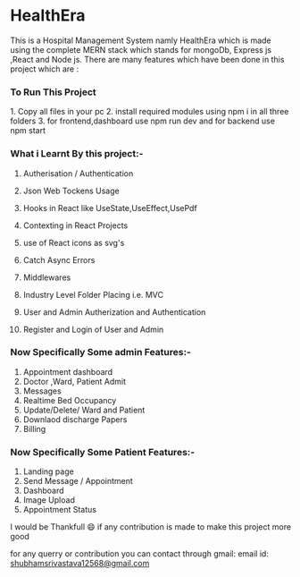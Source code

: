 <h1>HealthEra</h1>
This is a Hospital Management System namly HealthEra which is made using the complete MERN stack which stands for mongoDb, Express js ,React and Node js. There are many features which have been done in this project which are :

<h3>To Run This Project </h3>
1. Copy all files in your pc
2. install required modules using npm i in all three folders
3. for frontend,dashboard use npm run dev and for backend use npm start

<h3>What i Learnt By this project:-</h3>

1. Autherisation / Authentication
2. Json Web Tockens Usage
3. Hooks in React like UseState,UseEffect,UsePdf
4. Contexting in React Projects
5. use of React icons as svg's
6. Catch Async Errors
7. Middlewares
8. Industry Level Folder Placing i.e. MVC
   
1. User and Admin Autherization and Authentication
2. Register and Login of User and Admin

<h3>Now Specifically Some admin Features:-</h3>

1. Appointment dashboard
2. Doctor ,Ward, Patient Admit 
3. Messages
4. Realtime Bed Occupancy
5. Update/Delete/ Ward and Patient
6. Downlaod discharge Papers
7. Billing
   
<h3>Now Specifically Some Patient Features:-</h3>

1. Landing page
2. Send Message / Appointment
3. Dashboard
4. Image Upload
5. Appointment Status

I would be Thankfull 😄 if any contribution is made to make this project more good 

for any querry or contribution you can contact through gmail:
email id: shubhamsrivastava12568@gmail.com




